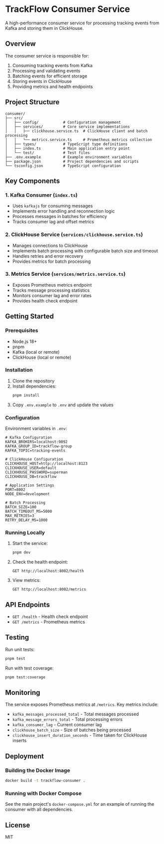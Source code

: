 # TrackFlow Consumer Service

A high-performance consumer service for processing tracking events from Kafka and storing them in ClickHouse.

## Overview

The consumer service is responsible for:
1. Consuming tracking events from Kafka
2. Processing and validating events
3. Batching events for efficient storage
4. Storing events in ClickHouse
5. Providing metrics and health endpoints

## Project Structure

```
consumer/
├── src/
│   ├── config/           # Configuration management
│   ├── services/         # Core service implementations
│   │   ├── clickhouse.service.ts  # ClickHouse client and batch processing
│   │   └── metrics.service.ts     # Prometheus metrics collection
│   ├── types/            # TypeScript type definitions
│   ├── index.ts          # Main application entry point
│   └── test/             # Test files
├── .env.example          # Example environment variables
├── package.json          # Project dependencies and scripts
└── tsconfig.json         # TypeScript configuration
```

## Key Components

### 1. Kafka Consumer (`index.ts`)
- Uses `kafkajs` for consuming messages
- Implements error handling and reconnection logic
- Processes messages in batches for efficiency
- Tracks consumer lag and offset metrics

### 2. ClickHouse Service (`services/clickhouse.service.ts`)
- Manages connections to ClickHouse
- Implements batch processing with configurable batch size and timeout
- Handles retries and error recovery
- Provides metrics for batch processing

### 3. Metrics Service (`services/metrics.service.ts`)
- Exposes Prometheus metrics endpoint
- Tracks message processing statistics
- Monitors consumer lag and error rates
- Provides health check endpoint

## Getting Started

### Prerequisites
- Node.js 18+
- pnpm
- Kafka (local or remote)
- ClickHouse (local or remote)

### Installation

1. Clone the repository
2. Install dependencies:
   ```bash
   pnpm install
   ```
3. Copy `.env.example` to `.env` and update the values

### Configuration

Environment variables in `.env`:

```env
# Kafka Configuration
KAFKA_BROKERS=localhost:9092
KAFKA_GROUP_ID=trackflow-group
KAFKA_TOPIC=tracking-events

# ClickHouse Configuration
CLICKHOUSE_HOST=http://localhost:8123
CLICKHOUSE_USER=default
CLICKHOUSE_PASSWORD=superman
CLICKHOUSE_DB=trackflow

# Application Settings
PORT=8002
NODE_ENV=development

# Batch Processing
BATCH_SIZE=100
BATCH_TIMEOUT_MS=5000
MAX_RETRIES=3
RETRY_DELAY_MS=1000
```

### Running Locally

1. Start the service:
   ```bash
   pnpm dev
   ```

2. Check the health endpoint:
   ```
   GET http://localhost:8002/health
   ```

3. View metrics:
   ```
   GET http://localhost:8002/metrics
   ```

## API Endpoints

- `GET /health` - Health check endpoint
- `GET /metrics` - Prometheus metrics

## Testing

Run unit tests:
```bash
pnpm test
```

Run with test coverage:
```bash
pnpm test:coverage
```

## Monitoring

The service exposes Prometheus metrics at `/metrics`. Key metrics include:

- `kafka_messages_processed_total` - Total messages processed
- `kafka_message_errors_total` - Total processing errors
- `kafka_consumer_lag` - Current consumer lag
- `clickhouse_batch_size` - Size of batches being processed
- `clickhouse_insert_duration_seconds` - Time taken for ClickHouse inserts

## Deployment

### Building the Docker Image

```bash
docker build -t trackflow-consumer .
```

### Running with Docker Compose

See the main project's `docker-compose.yml` for an example of running the consumer with all dependencies.

## License

MIT
